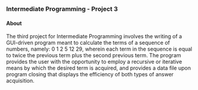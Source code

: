### Intermediate Programming - Project 3 ###

#### About ####

The third project for Intermediate Programming involves the writing of a GUI-driven program meant to calculate the terms of a sequence of numbers, namely: 0 1 2 5 12 29, wherein each term in the sequence is equal to twice the previous term plus the second previous term. The program provides the user with the opportunity to employ a recursive or iterative means by which the desired term is acquired, and provides a data file upon program closing that displays the efficiency of both types of answer acquisition.